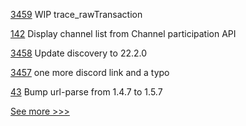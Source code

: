 
[3459](https://github.com/hyperledger/besu/pull/3459) WIP trace_rawTransaction

[142](https://github.com/hyperledger-labs/fabric-operations-console/pull/142) Display channel list from Channel participation API

[3458](https://github.com/hyperledger/besu/pull/3458) Update discovery to 22.2.0

[3457](https://github.com/hyperledger/besu/pull/3457) one more discord link and a typo

[43](https://github.com/hyperledger-labs/byzantine-config/pull/43) Bump url-parse from 1.4.7 to 1.5.7


[See more >>>](https://start-here.hyperledger.org/pull-requests)
